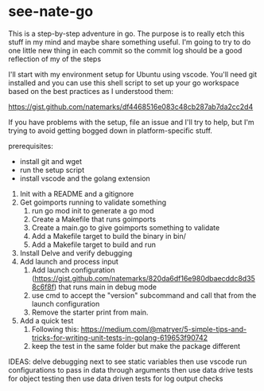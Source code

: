# see-nate-go

This is a step-by-step adventure in go.  The purpose is to really etch this stuff in my mind and maybe share something useful.  I'm going to try to do one little new thing in each commit so the commit log should be a good reflection of my of the steps  

I'll start with  my environment setup for Ubuntu using vscode.  You'll need git installed and you can use this shell script to set up your go workspace based on the best practices as I understood them:

https://gist.github.com/natemarks/df4468516e083c48cb287ab7da2cc2d4

If you have problems with the setup, file an issue and I'll try to help, but I'm trying to avoid getting bogged down in platform-specific stuff.

prerequisites:
 - install git and wget
 - run the setup script
 - install vscode and the golang extension



1) Init with a README and a gitignore
2) Get goimports running to validate something
   1) run go mod init to generate a go mod
   2) Create a Makefile that runs goimports
   3) Create a main.go to give goimports something to validate
   4) Add a Makefile target to build the binary in bin/
   5) Add a Makefile target to build and run
3) Install Delve and verify debugging
4) Add launch and process input
   1) Add launch configuration (https://gist.github.com/natemarks/820da6df16e980dbaecddc8d358c6f8f) that runs main in debug mode
   2) use cmd to accept the "version" subcommand and call that from the launch configuration
   3) Remove the starter print from main. 
5) Add a quick test
   1) Following this: https://medium.com/@matryer/5-simple-tips-and-tricks-for-writing-unit-tests-in-golang-619653f90742
   2) keep the test in the same folder but make the package different

IDEAS: 
delve debugging next to see static variables
then  use vscode run configurations to pass in data through arguments
then use data drive tests for object testing
then use data driven tests for log output checks